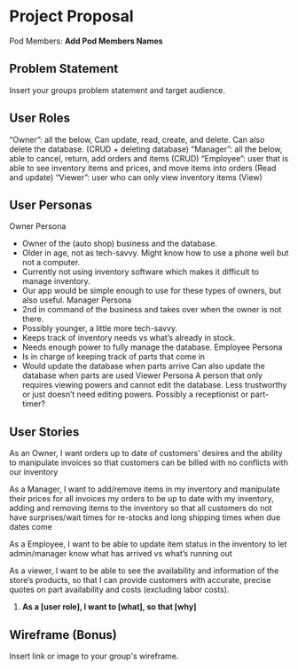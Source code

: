 # Project Proposal

Pod Members: **Add Pod Members Names**

## Problem Statement

Insert your groups problem statement and target audience.

## User Roles

“Owner”: all the below, Can update, read, create, and delete. Can also delete the database. (CRUD + deleting database)
“Manager”: all the below, able to cancel, return, add orders and items (CRUD)
“Employee”: user that is able to see inventory items and prices, and move items into orders (Read and update)
“Viewer”: user who can only view inventory items (View)


## User Personas
Owner Persona
- Owner of the (auto shop) business and the database.
- Older in age, not as tech-savvy. Might know how to use a phone well but not a computer.
- Currently not using inventory software which makes it difficult to manage inventory.
- Our app would be simple enough to use for these types of owners, but also useful.
Manager Persona
- 2nd in command of the business and takes over when the owner is not there.
- Possibly younger, a little more tech-savvy.
- Keeps track of inventory needs vs what’s already in stock.
- Needs enough power to fully manage the database. 
Employee Persona
- Is in charge of keeping track of parts that come in
- Would update the database when parts arrive
Can also update the database when parts are used
Viewer Persona
A person that only requires viewing powers and cannot edit the database.
Less trustworthy or just doesn’t need editing powers. Possibly a receptionist or part-timer?


## User Stories

As an Owner, I want orders up to date of customers’ desires and the ability to manipulate invoices so that customers can be billed with no conflicts with our inventory

As a Manager, I want to add/remove items in my inventory and manipulate their prices for all invoices my orders to be up to date with my inventory, adding and removing items to the inventory so that all customers do not have surprises/wait times for re-stocks and long shipping times when due dates come

As a Employee, I want to be able to update item status in the inventory to let admin/manager know what has arrived vs what’s running out

As a viewer, I want to be able to see the availability and information of the store’s products, so that I can provide customers with accurate, precise quotes on part availability and costs (excluding labor costs).


1. **As a [user role], I want to [what], so that [why]**

## Wireframe (Bonus)

Insert link or image to your group's wireframe. 
